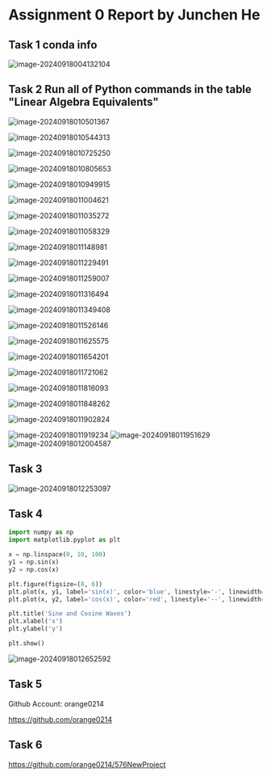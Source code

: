 # Assignment 0 Report by Junchen He

## Task 1 conda info

![image-20240918004132104](./Assignment0.assets/image-20240918004132104.png)

## Task 2 Run all of Python commands in the table "Linear Algebra Equivalents"

![image-20240918010501367](./Assignment0.assets/image-20240918010501367.png)

![image-20240918010544313](./Assignment0.assets/image-20240918010544313.png)

![image-20240918010725250](./Assignment0.assets/image-20240918010725250.png)

![image-20240918010805653](./Assignment0.assets/image-20240918010805653.png)

![image-20240918010949915](./Assignment0.assets/image-20240918010949915.png)

![image-20240918011004621](./Assignment0.assets/image-20240918011004621.png)

![image-20240918011035272](./Assignment0.assets/image-20240918011035272.png)

![image-20240918011058329](./Assignment0.assets/image-20240918011058329.png)

![image-20240918011148981](./Assignment0.assets/image-20240918011148981.png)

![image-20240918011229491](./Assignment0.assets/image-20240918011229491.png)

![image-20240918011259007](./Assignment0.assets/image-20240918011259007.png)

![image-20240918011316494](./Assignment0.assets/image-20240918011316494.png)

![image-20240918011349408](./Assignment0.assets/image-20240918011349408.png)

![image-20240918011526146](./Assignment0.assets/image-20240918011526146.png)

![image-20240918011625575](./Assignment0.assets/image-20240918011625575.png)

![image-20240918011654201](./Assignment0.assets/image-20240918011654201.png)

![image-20240918011721062](./Assignment0.assets/image-20240918011721062.png)

![image-20240918011816093](./Assignment0.assets/image-20240918011816093.png)

![image-20240918011848262](./Assignment0.assets/image-20240918011848262.png)

![image-20240918011902824](./Assignment0.assets/image-20240918011902824.png)

![image-20240918011919234](./Assignment0.assets/image-20240918011919234.png)
![image-20240918011951629](./Assignment0.assets/image-20240918011951629.png)
![image-20240918012004587](./Assignment0.assets/image-20240918012004587.png)



## Task 3

![image-20240918012253097](./Assignment0.assets/image-20240918012253097.png)



## Task 4

```python
import numpy as np
import matplotlib.pyplot as plt

x = np.linspace(0, 10, 100)
y1 = np.sin(x)
y2 = np.cos(x)

plt.figure(figsize=(8, 6))
plt.plot(x, y1, label='sin(x)', color='blue', linestyle='-', linewidth=2)
plt.plot(x, y2, label='cos(x)', color='red', linestyle='--', linewidth=2)

plt.title('Sine and Cosine Waves')
plt.xlabel('x')
plt.ylabel('y')

plt.show()
```

![image-20240918012652592](./Assignment0.assets/image-20240918012652592.png)







## Task 5

Github Account: orange0214

https://github.com/orange0214





## Task 6

https://github.com/orange0214/576NewProject



